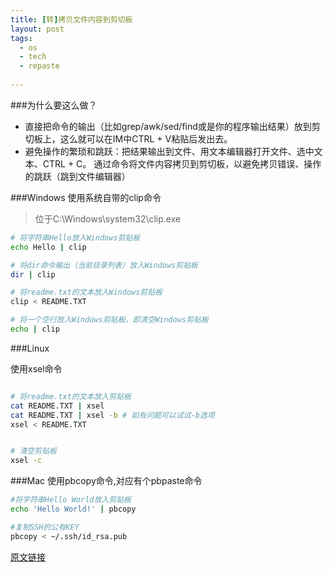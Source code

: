 ```yaml
---
title: [转]拷贝文件内容到剪切板
layout: post
tags:
  - os
  - tech
  - repaste
  
---
```


###为什么要这么做？
- 直接把命令的输出（比如grep/awk/sed/find或是你的程序输出结果）放到剪切板上，这么就可以在IM中CTRL + V粘贴后发出去。 
- 避免操作的繁琐和跳跃：把结果输出到文件、用文本编辑器打开文件、选中文本、CTRL + C。
通过命令将文件内容拷贝到剪切板，以避免拷贝错误、操作的跳跃（跳到文件编辑器）

###Windows
使用系统自带的clip命令
>位于C:\Windows\system32\clip.exe

```sh
# 将字符串Hello放入Windows剪贴板
echo Hello | clip 

# 将dir命令输出（当前目录列表）放入Windows剪贴板
dir | clip

# 将readme.txt的文本放入Windows剪贴板
clip < README.TXT   

# 将一个空行放入Windows剪贴板，即清空Windows剪贴板
echo | clip 


```

###Linux

使用xsel命令

```sh

# 将readme.txt的文本放入剪贴板
cat README.TXT | xsel
cat README.TXT | xsel -b # 如有问题可以试试-b选项
xsel < README.TXT 


# 清空剪贴板
xsel -c
```
###Mac
使用pbcopy命令,对应有个pbpaste命令

```sh
#将字符串Hello World放入剪贴板
echo 'Hello World!' | pbcopy

#复制SSH的公有KEY
pbcopy < ~/.ssh/id_rsa.pub

```

[原文链接](http://oldratlee.com/post/2012-12-23/command-output-to-clip)